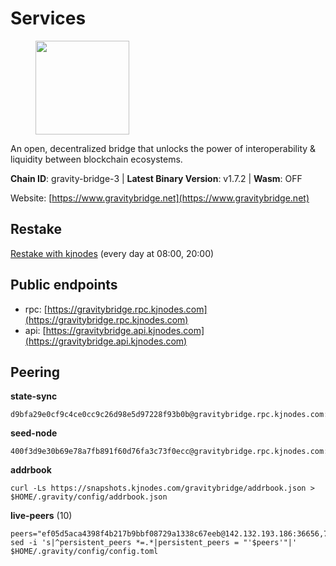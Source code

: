 # Services

<figure><img src="https://raw.githubusercontent.com/kj89/testnet_manuals/main/pingpub/logos/gravitybridge.png" width="150" alt=""><figcaption></figcaption></figure>

An open, decentralized bridge that unlocks the power of  interoperability & liquidity between blockchain ecosystems.

**Chain ID**: gravity-bridge-3 | **Latest Binary Version**: v1.7.2 | **Wasm**: OFF

Website: [https://www.gravitybridge.net](https://www.gravitybridge.net)

## Restake

[Restake with kjnodes](https://restake.app/gravitybridge/gravityvaloper1nw3uavthnjwsgrrjzav2wdg9m0pw7k4fc7hvlz) (every day at 08:00, 20:00)
## Public endpoints

* rpc: [https://gravitybridge.rpc.kjnodes.com](https://gravitybridge.rpc.kjnodes.com)
* api: [https://gravitybridge.api.kjnodes.com](https://gravitybridge.api.kjnodes.com)

## Peering

**state-sync**

```
d9bfa29e0cf9c4ce0cc9c26d98e5d97228f93b0b@gravitybridge.rpc.kjnodes.com:26656
```

**seed-node**

```
400f3d9e30b69e78a7fb891f60d76fa3c73f0ecc@gravitybridge.rpc.kjnodes.com:26659
```

**addrbook**
```
curl -Ls https://snapshots.kjnodes.com/gravitybridge/addrbook.json > $HOME/.gravity/config/addrbook.json
```

**live-peers** (10)
```
peers="ef05d5aca4398f4b217b9bbf08729a1338c67eeb@142.132.193.186:36656,7a05c69e10c76348e4fadeda5e0803ff4804e183@188.34.180.92:26656,b2608e51a520866a91637ca3b354903bc5b46bfa@137.184.214.71:26656,d9bfa29e0cf9c4ce0cc9c26d98e5d97228f93b0b@65.109.88.38:26656,114180a593e480b0443ca61bb1325289a7029bc6@78.47.198.121:26656,7ba85ad424e6bc299668617f9e1281a391955e34@94.130.111.155:26657,3ea8c2f299c5031bc76a5ed056154c3f3b6db379@135.181.142.216:26656,002aa595555a41de38f3816f10e5cced923757b3@34.223.93.26:26656,5ad3fe86b1214e1f5c897d23a2863fb46bdfc1f7@185.16.38.165:14256,4bebde6a1b2907bd3cc167d2802b909770cbfda1@137.184.197.230:26656"
sed -i 's|^persistent_peers *=.*|persistent_peers = "'$peers'"|' $HOME/.gravity/config/config.toml
```

